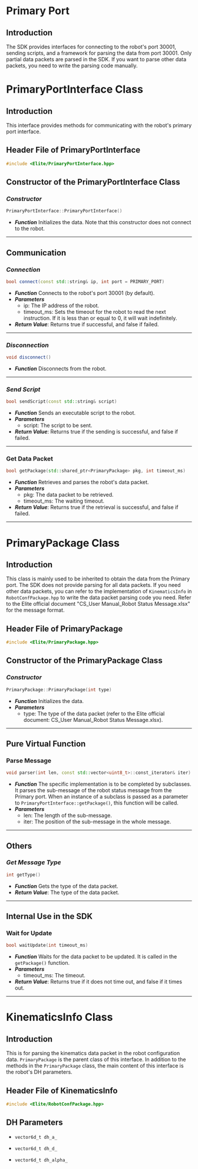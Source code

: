 # Primary Port

## Introduction
The SDK provides interfaces for connecting to the robot's port 30001, sending scripts, and a framework for parsing the data from port 30001. Only partial data packets are parsed in the SDK. If you want to parse other data packets, you need to write the parsing code manually.

# PrimaryPortInterface Class

## Introduction
This interface provides methods for communicating with the robot's primary port interface.

## Header File of PrimaryPortInterface
```cpp
#include <Elite/PrimaryPortInterface.hpp>
```

## Constructor of the PrimaryPortInterface Class

### ***Constructor***
```cpp
PrimaryPortInterface::PrimaryPortInterface()
```
- ***Function***
Initializes the data. Note that this constructor does not connect to the robot.

---

## Communication

### ***Connection***
```cpp
bool connect(const std::string& ip, int port = PRIMARY_PORT)
```
- ***Function***
Connects to the robot's port 30001 (by default).
- ***Parameters***
    - ip: The IP address of the robot.
    - timeout_ms: Sets the timeout for the robot to read the next instruction. If it is less than or equal to 0, it will wait indefinitely.
- ***Return Value***: Returns true if successful, and false if failed.

---

### ***Disconnection***
```cpp
void disconnect()
```
- ***Function***
Disconnects from the robot.

---

### ***Send Script***
```cpp
bool sendScript(const std::string& script)
```
- ***Function***
Sends an executable script to the robot.
- ***Parameters***
    - script: The script to be sent.
- ***Return Value***: Returns true if the sending is successful, and false if failed.

---

### Get Data Packet
```cpp
bool getPackage(std::shared_ptr<PrimaryPackage> pkg, int timeout_ms)
```
- ***Function***
Retrieves and parses the robot's data packet.
- ***Parameters***
    - pkg: The data packet to be retrieved.
    - timeout_ms: The waiting timeout.
- ***Return Value***: Returns true if the retrieval is successful, and false if failed.

---

# PrimaryPackage Class

## Introduction
This class is mainly used to be inherited to obtain the data from the Primary port.
The SDK does not provide parsing for all data packets. If you need other data packets, you can refer to the implementation of `KinematicsInfo` in `RobotConfPackage.hpp` to write the data packet parsing code you need. Refer to the Elite official document "CS_User Manual_Robot Status Message.xlsx" for the message format.

## Header File of PrimaryPackage
```cpp
#include <Elite/PrimaryPackage.hpp>
```

## Constructor of the PrimaryPackage Class
### ***Constructor***
```cpp
PrimaryPackage::PrimaryPackage(int type)
```
- ***Function***
Initializes the data.
- ***Parameters***
    - type: The type of the data packet (refer to the Elite official document: CS_User Manual_Robot Status Message.xlsx).

---

## Pure Virtual Function

### Parse Message
```cpp
void parser(int len, const std::vector<uint8_t>::const_iterator& iter)
```
- ***Function***
The specific implementation is to be completed by subclasses. It parses the sub-message of the robot status message from the Primary port. When an instance of a subclass is passed as a parameter to `PrimaryPortInterface::getPackage()`, this function will be called.
- ***Parameters***
    - len: The length of the sub-message.
    - iter: The position of the sub-message in the whole message.

---

## Others

### ***Get Message Type***
```cpp
int getType()
```
- ***Function***
Gets the type of the data packet.
- ***Return Value***: The type of the data packet.

---

## Internal Use in the SDK
### Wait for Update
```cpp
bool waitUpdate(int timeout_ms)
```
- ***Function***
Waits for the data packet to be updated. It is called in the `getPackage()` function.
- ***Parameters***
    - timeout_ms: The timeout.
- ***Return Value***: Returns true if it does not time out, and false if it times out.

---

# KinematicsInfo Class

## Introduction
This is for parsing the kinematics data packet in the robot configuration data. `PrimaryPackage` is the parent class of this interface. In addition to the methods in the `PrimaryPackage` class, the main content of this interface is the robot's DH parameters.

## Header File of KinematicsInfo
```cpp
#include <Elite/RobotConfPackage.hpp>
```

## DH Parameters

- `vector6d_t dh_a_`

- `vector6d_t dh_d_`

- `vector6d_t dh_alpha_`